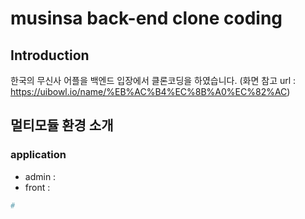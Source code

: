 # musinsa back-end clone coding

## Introduction
한국의 무신사 어플을 백엔드 입장에서 클론코딩을 하였습니다.
(화면 참고 url : https://uibowl.io/name/%EB%AC%B4%EC%8B%A0%EC%82%AC)

## 멀티모듈 환경 소개
### application
- admin : 
- front : 


```bash
# 

